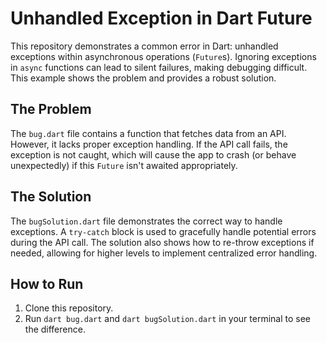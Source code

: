 # Unhandled Exception in Dart Future

This repository demonstrates a common error in Dart: unhandled exceptions within asynchronous operations (`Future`s).  Ignoring exceptions in `async` functions can lead to silent failures, making debugging difficult.  This example shows the problem and provides a robust solution.

## The Problem

The `bug.dart` file contains a function that fetches data from an API.  However, it lacks proper exception handling. If the API call fails, the exception is not caught, which will cause the app to crash (or behave unexpectedly) if this `Future` isn't awaited appropriately.

## The Solution

The `bugSolution.dart` file demonstrates the correct way to handle exceptions.  A `try-catch` block is used to gracefully handle potential errors during the API call.  The solution also shows how to re-throw exceptions if needed, allowing for higher levels to implement centralized error handling.

## How to Run

1. Clone this repository.
2. Run `dart bug.dart` and `dart bugSolution.dart` in your terminal to see the difference.